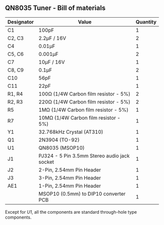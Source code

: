 ## QN8035 Tuner - Bill of materials

| Designator | Value                                        | Quantity |
|------------|----------------------------------------------|----------|
| C1         | 100pF                                        | 1        |
| C2, C3     | 2.2μF / 16V                                  | 2        |
| C4         | 0.01μF                                       | 1        |
| C5, C6     | 0.001μF                                      | 2        |
| C7         | 10μF / 16V                                   | 1        |
| C8, C9     | 0.1μF                                        | 2        |
| C10        | 56pF                                         | 1        |
| C11        | 22pF                                         | 1        |
| R1, R4     | 100Ω (1/4W Carbon film resistor - 5%)        | 2        |
| R2, R3     | 220Ω (1/4W Carbon film resistor - 5%)        | 2        |
| R5         | 1MΩ (1/4W Carbon film resistor - 5%)         | 1        |
| R7         | 10MΩ (1/4W Carbon film resistor - 5%)        | 1        |
| Y1         | 32.768kHz Crystal (AT310)                    | 1        |
| Q1         | 2N3904 (TO-92)                               | 1        |
| U1         | QN8035 (MSOP10)                              | 1        |
| J1         | PJ324 - 5 Pin 3.5mm Stereo audio jack socket | 1        |
| J2         | 2-Pin, 2.54mm Pin Header                     | 1        |
| J3         | 3-Pin, 2.54mm Pin Header                     | 1        |
| AE1        | 1-Pin, 2.54mm Pin Header                     | 1        |
|            | MSOP10 (0.5mm) to DIP10 converter PCB        | 1        |

Except for *U1*, all the components are standard through-hole type components.
